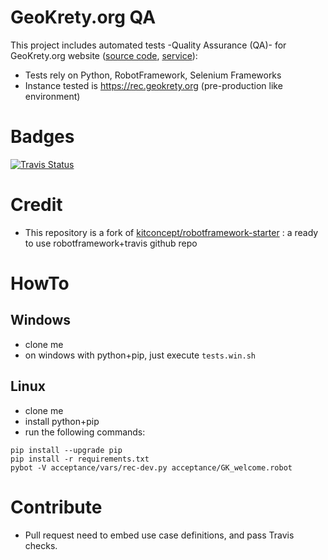 
# GeoKrety.org QA

This project includes automated tests -Quality Assurance (QA)- for  GeoKrety.org website ([source code](https://github.com/geokrety/geokrety-website), [service](https://geokrety.org)):
- Tests rely on Python, RobotFramework, Selenium Frameworks
- Instance tested is https://rec.geokrety.org (pre-production like environment)

# Badges

[![Travis Status](https://travis-ci.org/geokrety/geokrety-website-qa.svg?branch=master)](https://travis-ci.org/geokrety/geokrety-website-qa)

# Credit

- This repository is a fork of [kitconcept/robotframework-starter](https://github.com/kitconcept/robotframework-starter) : a ready to use robotframework+travis github repo

# HowTo

## Windows
- clone me
- on windows with python+pip, just execute `tests.win.sh`

## Linux
- clone me
- install python+pip
- run the following commands:

```
pip install --upgrade pip
pip install -r requirements.txt
pybot -V acceptance/vars/rec-dev.py acceptance/GK_welcome.robot
```

# Contribute
- Pull request need to embed use case definitions, and pass Travis checks.
